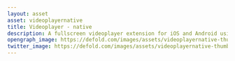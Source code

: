 ```yaml
---
layout: asset
asset: videoplayernative
title: Videoplayer - native
description: A fullscreen videoplayer extension for iOS and Android using native OS functionality and components for videoplayback.
opengraph_image: https://defold.com/images/assets/videoplayernative-thumb.jpg
twitter_image: https://defold.com/images/assets/videoplayernative-thumb.jpg
---
```

